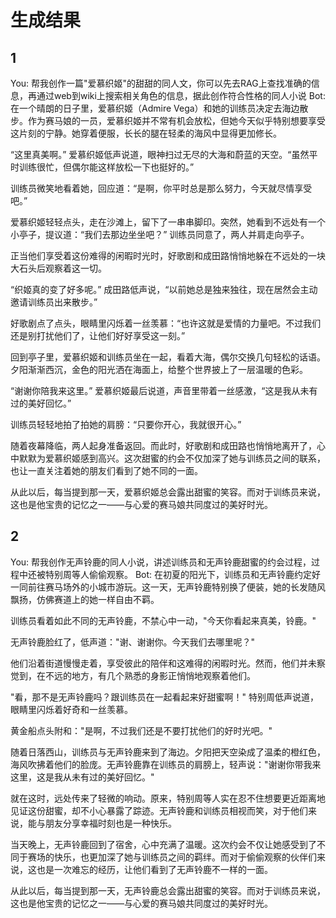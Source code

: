 # 生成结果

## 1

You: 帮我创作一篇"爱慕织姬"的甜甜的同人文，你可以先去RAG上查找准确的信息，再通过web到wiki上搜索相关角色的信息，据此创作符合性格的同人小说
Bot: 在一个晴朗的日子里，爱慕织姬（Admire Vega）和她的训练员决定去海边散步。作为赛马娘的一员，爱慕织姬并不常有机会放松，但她今天似乎特别想要享受这片刻的宁静。她穿着便服，长长的腿在轻柔的海风中显得更加修长。

“这里真美啊。” 爱慕织姬低声说道，眼神扫过无尽的大海和蔚蓝的天空。“虽然平时训练很忙，但偶尔能这样放松一下也挺好的。”

训练员微笑地看着她，回应道：“是啊，你平时总是那么努力，今天就尽情享受吧。”

爱慕织姬轻轻点头，走在沙滩上，留下了一串串脚印。突然，她看到不远处有一个小亭子，提议道：“我们去那边坐坐吧？” 训练员同意了，两人并肩走向亭子。

正当他们享受着这份难得的闲暇时光时，好歌剧和成田路悄悄地躲在不远处的一块大石头后观察着这一切。

“织姬真的变了好多呢。” 成田路低声说，“以前她总是独来独往，现在居然会主动邀请训练员出来散步。”

好歌剧点了点头，眼睛里闪烁着一丝羡慕：“也许这就是爱情的力量吧。不过我们还是别打扰他们了，让他们好好享受这一刻。”

回到亭子里，爱慕织姬和训练员坐在一起，看着大海，偶尔交换几句轻松的话语。夕阳渐渐西沉，金色的阳光洒在海面上，给整个世界披上了一层温暖的色彩。

“谢谢你陪我来这里。” 爱慕织姬最后说道，声音里带着一丝感激，“这是我从未有过的美好回忆。”

训练员轻轻地拍了拍她的肩膀：“只要你开心，我就很开心。”

随着夜幕降临，两人起身准备返回。而此时，好歌剧和成田路也悄悄地离开了，心中默默为爱慕织姬感到高兴。这次甜蜜的约会不仅加深了她与训练员之间的联系，也让一直关注着她的朋友们看到了她不同的一面。

从此以后，每当提到那一天，爱慕织姬总会露出甜蜜的笑容。而对于训练员来说，这也是他宝贵的记忆之一——与心爱的赛马娘共同度过的美好时光。

## 2

You: 帮我创作无声铃鹿的同人小说，讲述训练员和无声铃鹿甜蜜的约会过程，过程中还被特别周等人偷偷观察。
Bot: 在初夏的阳光下，训练员和无声铃鹿约定好一同前往赛马场外的小城市游玩。这一天，无声铃鹿特别换了便装，她的长发随风飘扬，仿佛赛道上的她一样自由不羁。

训练员看着如此不同的无声铃鹿，不禁心中一动，"今天你看起来真美，铃鹿。"

无声铃鹿脸红了，低声道："谢、谢谢你。今天我们去哪里呢？"

他们沿着街道慢慢走着，享受彼此的陪伴和这难得的闲暇时光。然而，他们并未察觉到，在不远的地方，有几个熟悉的身影正悄悄地观察着他们。

"看，那不是无声铃鹿吗？跟训练员在一起看起来好甜蜜啊！" 特别周低声说道，眼睛里闪烁着好奇和一丝羡慕。

黄金船点头附和："是啊，不过我们还是不要打扰他们的好时光吧。"

随着日落西山，训练员与无声铃鹿来到了海边。夕阳把天空染成了温柔的橙红色，海风吹拂着他们的脸庞。无声铃鹿靠在训练员的肩膀上，轻声说："谢谢你带我来这里，这是我从未有过的美好回忆。"

就在这时，远处传来了轻微的响动。原来，特别周等人实在忍不住想要更近距离地见证这份甜蜜，却不小心暴露了踪迹。无声铃鹿和训练员相视而笑，对于他们来说，能与朋友分享幸福时刻也是一种快乐。

当天晚上，无声铃鹿回到了宿舍，心中充满了温暖。这次约会不仅让她感受到了不同于赛场的快乐，也更加深了她与训练员之间的羁绊。而对于偷偷观察的伙伴们来说，这也是一次难忘的经历，让他们看到了无声铃鹿不一样的一面。

从此以后，每当提到那一天，无声铃鹿总会露出甜蜜的笑容。而对于训练员来说，这也是他宝贵的记忆之一——与心爱的赛马娘共同度过的美好时光。